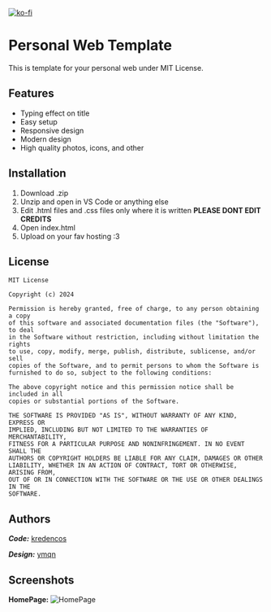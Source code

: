 [![ko-fi](https://ko-fi.com/img/githubbutton_sm.svg)](https://ko-fi.com/K3K4L44OY)

# Personal Web Template

This is template for your personal web under MIT License.


## Features

- Typing effect on title
- Easy setup
- Responsive design
- Modern design
- High quality photos, icons, and other


## Installation

1. Download .zip
2. Unzip and open in VS Code or anything else
3. Edit .html files and .css files only where it is written **PLEASE DONT EDIT CREDITS**
4. Open index.html
5. Upload on your fav hosting :3

    
## License

```
MIT License

Copyright (c) 2024

Permission is hereby granted, free of charge, to any person obtaining a copy
of this software and associated documentation files (the "Software"), to deal
in the Software without restriction, including without limitation the rights
to use, copy, modify, merge, publish, distribute, sublicense, and/or sell
copies of the Software, and to permit persons to whom the Software is
furnished to do so, subject to the following conditions:

The above copyright notice and this permission notice shall be included in all
copies or substantial portions of the Software.

THE SOFTWARE IS PROVIDED "AS IS", WITHOUT WARRANTY OF ANY KIND, EXPRESS OR
IMPLIED, INCLUDING BUT NOT LIMITED TO THE WARRANTIES OF MERCHANTABILITY,
FITNESS FOR A PARTICULAR PURPOSE AND NONINFRINGEMENT. IN NO EVENT SHALL THE
AUTHORS OR COPYRIGHT HOLDERS BE LIABLE FOR ANY CLAIM, DAMAGES OR OTHER
LIABILITY, WHETHER IN AN ACTION OF CONTRACT, TORT OR OTHERWISE, ARISING FROM,
OUT OF OR IN CONNECTION WITH THE SOFTWARE OR THE USE OR OTHER DEALINGS IN THE
SOFTWARE.
```
## Authors

***Code:*** [kredencos](https://www.github.com/kredencos)

***Design:*** [ymqn](https://www.github.com/yymqn)
## Screenshots
**HomePage:**
![HomePage](https://files.catbox.moe/0wyiue.png)

